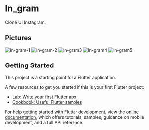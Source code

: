 # ln_gram

Clone UI Instagram.

## Pictures

![ln-gram-1](https://user-images.githubusercontent.com/62269693/169663084-2f037bbb-713b-4205-828a-8984d559fc27.jpg)
![ln-gram-2](https://user-images.githubusercontent.com/62269693/169663098-a4f611b4-886e-4b86-b058-2fa960e31ff9.jpg)
![ln-gram3](https://user-images.githubusercontent.com/62269693/169711191-a885402d-c063-4ccb-8c59-6240b2075a8f.jpg)
![ln-gram4](https://user-images.githubusercontent.com/62269693/169711238-87734a3c-8362-4633-a6bd-c0cd3aefa6ef.jpg)
![ln-gram5](https://user-images.githubusercontent.com/62269693/169711290-d690f14e-b16c-4819-89d7-d919459e6735.jpg)



## Getting Started

This project is a starting point for a Flutter application.

A few resources to get you started if this is your first Flutter project:

- [Lab: Write your first Flutter app](https://docs.flutter.dev/get-started/codelab)
- [Cookbook: Useful Flutter samples](https://docs.flutter.dev/cookbook)

For help getting started with Flutter development, view the
[online documentation](https://docs.flutter.dev/), which offers tutorials,
samples, guidance on mobile development, and a full API reference.
